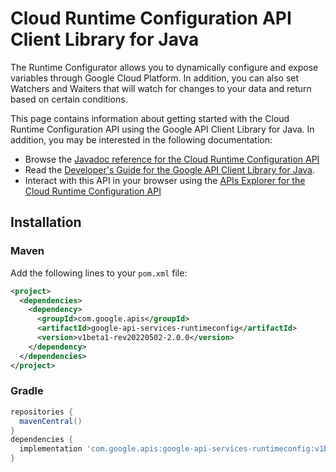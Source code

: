# Cloud Runtime Configuration API Client Library for Java

The Runtime Configurator allows you to dynamically configure and expose variables through Google Cloud Platform. In addition, you can also set Watchers and Waiters that will watch for changes to your data and return based on certain conditions.

This page contains information about getting started with the Cloud Runtime Configuration API
using the Google API Client Library for Java. In addition, you may be interested
in the following documentation:

* Browse the [Javadoc reference for the Cloud Runtime Configuration API][javadoc]
* Read the [Developer's Guide for the Google API Client Library for Java][google-api-client].
* Interact with this API in your browser using the [APIs Explorer for the Cloud Runtime Configuration API][api-explorer]

## Installation

### Maven

Add the following lines to your `pom.xml` file:

```xml
<project>
  <dependencies>
    <dependency>
      <groupId>com.google.apis</groupId>
      <artifactId>google-api-services-runtimeconfig</artifactId>
      <version>v1beta1-rev20220502-2.0.0</version>
    </dependency>
  </dependencies>
</project>
```

### Gradle

```gradle
repositories {
  mavenCentral()
}
dependencies {
  implementation 'com.google.apis:google-api-services-runtimeconfig:v1beta1-rev20220502-2.0.0'
}
```

[javadoc]: https://googleapis.dev/java/google-api-services-runtimeconfig/latest/index.html
[google-api-client]: https://github.com/googleapis/google-api-java-client/
[api-explorer]: https://developers.google.com/apis-explorer/#p/runtimeconfig/v1/
